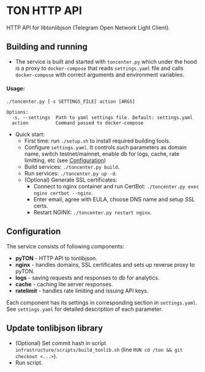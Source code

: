 # TON HTTP API

HTTP API for libtonlibjson (Telegram Open Network Light Client).

## Building and running

- The service is built and started with `toncenter.py` which under the hood is a proxy to `docker-compose` that reads `settings.yaml` file and calls `docker-compose` with correct arguments and environment variables.
#### Usage:

```
./toncenter.py [-s SETTINGS_FILE] action [ARGS]

Options:
  -s, --settings  Path to yaml settings file. Default: settings.yaml
  action          Command passed to docker-compose
```

- Quick start:
  - First time: run `./setup.sh` to install required building tools.
  - Configure `settings.yaml`. It controls such parameters as domain name, switch testnet/mainnet, enable db for logs, cache, rate limitting, etc (see [Configuration](#Configuration))
  - Build services: `./toncenter.py build`.
  - Run services: `./toncenter.py up -d`.
  - (Optional) Generate SSL certificates: 
    - Connect to nginx container and run CertBot: `./toncenter.py exec nginx certbot --nginx`.
    - Enter email, agree with EULA, choose DNS name and setup SSL certs.
    - Restart NGINX: `./toncenter.py restart nginx`.

## Configuration
The service consists of following components:
- **pyTON** - HTTP API to tonlibjson.
- **nginx** - handles domains, SSL certificates and sets up reverse proxy to pyTON.
- **logs** - saving requests and responses to db for analytics.
- **cache** - caching lite server responses.
- **ratelimit** - handles rate limiting and issuing API keys.

Each component has its settings in corresponding section in `settings.yaml`. See `settings.yaml` for detailed description of each parameter.

## Update tonlibjson library
- (Optional) Set commit hash in script `infrastructure/scripts/build_tonlib.sh` (line `RUN cd /ton && git checkout <...>`).
- Run script.
